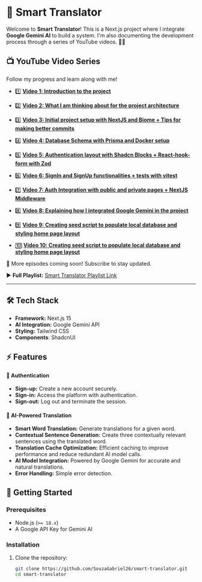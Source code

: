 # 🚀 Smart Translator

Welcome to **Smart Translator**! This is a Next.js project where I integrate **Google Gemini AI** to build a system. I'm also documenting the development process through a series of YouTube videos. 🎥🔥

## 📺 YouTube Video Series
Follow my progress and learn along with me!

- 1️⃣ **[Video 1: Introduction to the project](https://youtu.be/yTt6vir5L7o)**

- 2️⃣ **[Video 2: What I am thinking about for the project architecture](https://youtu.be/9ypbZQlKR68)**

- 3️⃣ **[Video 3: Initial project setup with NextJS and Biome + Tips for making better commits](https://youtu.be/9ypbZQlKR68)**

- 4️⃣ **[Video 4: Database Schema with Prisma and Docker setup](https://youtu.be/-PFFkYy84rc)**

- 5️⃣ **[Video 5: Authentication layout with Shadcn Blocks + React-hook-form with Zod](https://youtu.be/0E-EcgMouRw)**

- 6️⃣ **[Video 6: SignIn and SignUp functionalities + tests with vitest](https://youtu.be/nkhHf73sZj8?si=5WPKZfDW8czGp0cP)**

- 7️⃣ **[Video 7: Auth Integration with public and private pages + NextJS Middleware](https://youtu.be/2F9HAm5SVCg?si=7z7GhCYacaz1WOZ9)**

- 8️⃣ **[Video 8: Explaining how I integrated Google Gemini in the project](https://youtu.be/AP5R6K1N4M8?si=JrdWdhn0B0meBclE)**

- 9️⃣ **[Video 9: Creating seed script to populate local database and styling home page layout](https://youtu.be/C8SEexx3Vak?si=wrYTWLJL_e7Qtkgg)**

- 🔟 **[Video 10: Creating seed script to populate local database and styling home page layout](https://youtu.be/BkmBiYVPQbk?si=Wj92NfCVg6Xih5iG)**

🚀 More episodes coming soon! Subscribe to stay updated.

▶️ **Full Playlist:** [Smart Translator Playlist Link](https://www.youtube.com/watch?v=-PFFkYy84rc&list=PL21OVMBXdJI7-WFSrWEE9VZ67NsVAdIw3&index=1)

---

## 🛠️ Tech Stack
- **Framework:** Next.js 15
- **AI Integration:** Google Gemini API
- **Styling:** Tailwind CSS
- **Components**: ShadcnUI

## ⚡ Features
#### 🔐 Authentication
- **Sign-up:** Create a new account securely.
- **Sign-in:** Access the platform with authentication.
- **Sign-out:** Log out and terminate the session.

#### 🤖 AI-Powered Translation
- **Smart Word Translation:** Generate translations for a given word.
- **Contextual Sentence Generation:** Create three contextually relevant sentences using the translated word.
- **Translation Cache Optimization:** Efficient caching to improve performance and reduce redundant AI model calls.
- **AI Model Integration:** Powered by Google Gemini for accurate and natural translations.
- **Error Handling:** Simple error detection.

## 🚀 Getting Started

### Prerequisites
- Node.js (`>= 18.x`)
- A Google API Key for Gemini AI

### Installation
1. Clone the repository:
   ```sh
   git clone https://github.com/SouzaGabriel26/smart-translator.git
   cd smart-translator
